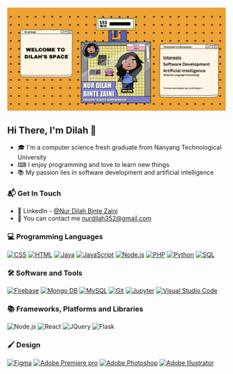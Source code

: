 

![alt text](header_image.png)

## Hi There, I'm Dilah 🙂
* 🎓 I'm a computer science fresh graduate from Nanyang Technological University
* ⌨ I enjoy programming and love to learn new things
* 📚 My passion lies in software development and artificial intelligence

### 📬 Get In Touch
* 🔗 LinkedIn - [@Nur Dilah Binte Zaini](https://www.linkedin.com/in/nur-dilah-binte-zaini-582b701a3/)
* 📧 You can contact me [nurdilah352@gmail.com](mailto:nurdilah352@gmail.com)

### 💻 Programming Languages
<p>
    <a href="#"><img alt="CSS" src="https://img.shields.io/badge/CSS-000000.svg?logo=css3&logoColor=white"></a>
    <a href="#"><img alt="HTML" src="https://img.shields.io/badge/HTML-000000.svg?logo=html5&logoColor=white"></a>
    <a href="#"><img alt="Java" src="https://img.shields.io/badge/Java-000000.svg?logo=java&logoColor=white"></a>
    <a href="#"><img alt="JavaScript" src="https://img.shields.io/badge/JavaScript-000000.svg?logo=javascript&logoColor=white"></a>
    <a href="#"><img alt="Node.js" src="https://img.shields.io/badge/Node.js-000000.svg?logo=node.js&logoColor=white"></a>
    <a href="#"><img alt="PHP" src="https://img.shields.io/badge/PHP-000000.svg?logo=php&logoColor=white"></a>
    <a href="#"><img alt="Python" src="https://img.shields.io/badge/Python-000000.svg?logo=python&logoColor=white"></a>
    <a href="#"><img alt="SQL" src="https://custom-icon-badges.herokuapp.com/badge/SQL-000000.svg?logo=database&logoColor=white"></a>
</p>

### 🛠️ Software and Tools
<p>
    <a href="#"><img alt="Firebase" src="https://img.shields.io/badge/Firebase-000000?logo=Firebase&logoColor=white"></a>
    <a href="#"><img alt="Mongo DB" src="https://img.shields.io/badge/MongoDB-000000.svg?logo=mongodb&logoColor=white"></a>
    <a href="#"><img alt="MySQL" src="https://img.shields.io/badge/MySQL-000000.svg?logo=mysql&logoColor=white"></a>
    <a href="#"><img alt="Git" src="https://img.shields.io/badge/Git-000000.svg?logo=git&logoColor=white"></a>
    <a href="#"><img alt="Jupyter" src="https://img.shields.io/badge/Jupyter-000000.svg?logo=Jupyter&logoColor=white"></a>
    <a href="#"><img alt="Visual Studio Code" src="https://img.shields.io/badge/Visual%20Studio%20Code-000000.svg?logo=visual-studio-code&logoColor=white"></a>
</p>

### 📚 Frameworks, Platforms and Libraries
<p>
    <img alt="Node.js" src="https://img.shields.io/badge/node.js-000000?logo=node.js&logoColor=white"/>
    <img alt="React" src="https://img.shields.io/badge/react-000000?logo=react&logoColor=%2361DAFB"/>
    <img alt="JQuery" src="https://img.shields.io/badge/jquery-000000?logo=jquery&logoColor=white"/>
    <img alt="Flask" src="https://img.shields.io/badge/flask-000000?logo=flask&logoColor=white"/>    
</p>

### 🖌️ Design
<p>
    <a href="#"><img alt="Figma" src="https://img.shields.io/badge/figma-000000.svg?logo=figma&logoColor=white"></a>
    <a href="#"><img alt="Adobe Premiere pro" src="https://img.shields.io/badge/Adobe%20Premiere%20Pro-000000.svg?logo=Adobe%20Premiere%20Pro&logoColor=white"></a>
    <a href="#"><img alt="Adobe Photoshop" src="https://img.shields.io/badge/adobe%20photoshop-000000.svg?logo=adobe%20photoshop&logoColor=white"></a>
    <a href="#"><img alt="Adobe Illustrator" src="https://img.shields.io/badge/adobe%20illustrator-000000.svg?logo=adobe%20illustrator&logoColor=white"></a>
</p>





